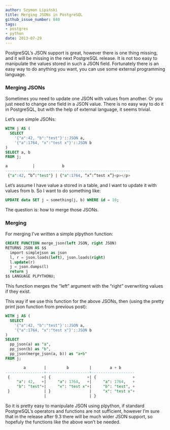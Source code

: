 ```yaml
---
author: Szymon Lipiński
title: Merging JSONs in PostgreSQL
github_issue_number: 840
tags:
- postgres
- python
date: 2013-07-29
---
```


PostgreSQL’s JSON support is great, however there is one thing missing, and it will be missing in the next PostgreSQL release. It is not too easy to manipulate the values stored in such a JSON field. Fortunately there is an easy way to do anything you want, you can use some external programming language.

### Merging JSONs

Sometimes you need to update one JSON with values from another. Or you just need to change one field in a JSON value. There is no easy way to do it in PostgreSQL, but with the help of external language, it seems trivial.

Let’s use simple JSONs:

```sql
WITH j AS (
  SELECT
    '{"a":42, "b":"test"}'::JSON a,
    '{"a":1764, "x":"test x"}'::JSON b
)
SELECT a, b
FROM j;
```
```sql
a           |            b
-------------------------------------------------------
 {"a":42, “b”:"test"} | {"a":1764, “x”:“test x”}<p></p>
```

Let’s assume I have value a stored in a table, and I want to update it with values from b. So I want to do something like:

```sql
UPDATE data SET j = something(j, b) WHERE id = 10;
```

The question is: how to merge those JSONs.

### Merging

For merging I’ve written a simple plpython function:

```sql
CREATE FUNCTION merge_json(left JSON, right JSON)
RETURNS JSON AS $$
  import simplejson as json
  l, r = json.loads(left), json.loads(right)
  l.update(r)
  j = json.dumps(l)
  return j
$$ LANGUAGE PLPYTHONU;
```

This function merges the “left” argument with the “right” overwriting values if they exist.

This way if we use this function for the above JSONs, then (using the pretty print json function from previous post):

```sql
WITH j AS (
  SELECT
    '{"a":42, "b":"test"}'::JSON a,
    '{"a":1764, "x":"test x"}'::JSON b
)
SELECT
  pp_json(a) as "a",
  pp_json(b) as "b",
  pp_json(merge_json(a, b)) as "a+b"
FROM j;

        a        |         b         |        a + b
-----------------+-------------------+-------------------
 {              +| {                +| {                +
     "a": 42,   +|     "a": 1764,   +|     "a": 1764,   +
     "b": "test"+|     "x": "test x"+|     "b": "test", +
 }               | }                 |     "x": "test x"+
                 |                   | }
```

So it is pretty easy to manipulate JSON using plpython, if standard PostgreSQL’s operators and functions are not sufficient, however I’m sure that in the release after 9.3 there will be much wider JSON support, so hopefuly the functions like the above won’t be needed.
